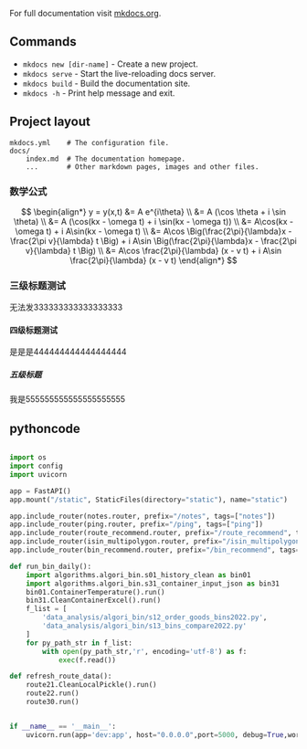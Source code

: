 

For full documentation visit [mkdocs.org](https://www.mkdocs.org).

## Commands

* `mkdocs new [dir-name]` - Create a new project.
* `mkdocs serve` - Start the live-reloading docs server.
* `mkdocs build` - Build the documentation site.
* `mkdocs -h` - Print help message and exit.

## Project layout

    mkdocs.yml    # The configuration file.
    docs/
        index.md  # The documentation homepage.
        ...       # Other markdown pages, images and other files.

### 数学公式

$$
\begin{align*}
y = y(x,t) &= A e^{i\theta} \\
&= A (\cos \theta + i \sin \theta) \\
&= A (\cos(kx - \omega t) + i \sin(kx - \omega t)) \\
&= A\cos(kx - \omega t) + i A\sin(kx - \omega t)  \\
&= A\cos \Big(\frac{2\pi}{\lambda}x - \frac{2\pi v}{\lambda} t \Big) + i A\sin \Big(\frac{2\pi}{\lambda}x - \frac{2\pi v}{\lambda} t \Big)  \\
&= A\cos \frac{2\pi}{\lambda} (x - v t) + i A\sin \frac{2\pi}{\lambda} (x - v t)
\end{align*}
$$



### 三级标题测试

无法发333333333333333333

#### 四级标题测试

是是是444444444444444444

##### 五级标题

我是555555555555555555555

## pythoncode

```python

import os
import config
import uvicorn

app = FastAPI()
app.mount("/static", StaticFiles(directory="static"), name="static")

app.include_router(notes.router, prefix="/notes", tags=["notes"])
app.include_router(ping.router, prefix="/ping", tags=["ping"])
app.include_router(route_recommend.router, prefix="/route_recommend", tags=["route_recommend"])
app.include_router(isin_multipolygon.router, prefix="/isin_multipolygon", tags=["bin_recommend"])
app.include_router(bin_recommend.router, prefix="/bin_recommend", tags=["bin_recommend"])

def run_bin_daily():
    import algorithms.algori_bin.s01_history_clean as bin01
    import algorithms.algori_bin.s31_container_input_json as bin31
    bin01.ContainerTemperature().run()
    bin31.CleanContainerExcel().run()
    f_list = [
        'data_analysis/algori_bin/s12_order_goods_bins2022.py', 
        'data_analysis/algori_bin/s13_bins_compare2022.py'
    ]
    for py_path_str in f_list:
        with open(py_path_str,'r', encoding='utf-8') as f:
            exec(f.read())

def refresh_route_data():
    route21.CleanLocalPickle().run()
    route22.run()
    route30.run() 


if __name__ == '__main__':
    uvicorn.run(app='dev:app', host="0.0.0.0",port=5000, debug=True,workers=4) # ,debug=True
    
```


